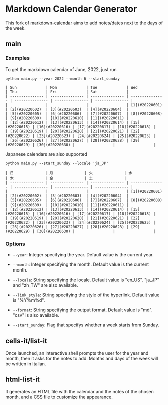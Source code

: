 # Markdown Calendar Generator

This fork of [markdown-calendar](https://github.com/kaiwinut/markdown-calendar-generator) aims to add notes/dates next to the days of the week.

## main

### Examples
To get the markdown calendar of June, 2022, just run 

`python main.py --year 2022 --month 6 --start_sunday`

```
| Sun             | Mon             | Tue             | Wed             | Thu             | Fri             | Sat             |
| --------------- | --------------- | --------------- | --------------- | --------------- | --------------- | --------------- |
|                 |                 |                 | [1](#20220601)  | [2](#20220602)  | [3](#20220603)  | [4](#20220604)  |
| [5](#20220605)  | [6](#20220606)  | [7](#20220607)  | [8](#20220608)  | [9](#20220609)  | [10](#20220610) | [11](#20220611) |
| [12](#20220612) | [13](#20220613) | [14](#20220614) | [15](#20220615) | [16](#20220616) | [17](#20220617) | [18](#20220618) |
| [19](#20220619) | [20](#20220620) | [21](#20220621) | [22](#20220622) | [23](#20220623) | [24](#20220624) | [25](#20220625) |
| [26](#20220626) | [27](#20220627) | [28](#20220628) | [29](#20220629) | [30](#20220630) |                 |                 |
```

Japanese calendars are also supported

`python main.py --start_sunday --locale 'ja_JP'`

```
| 日              | 月              | 火              | 水              | 木              | 金              | 土              |
| --------------- | --------------- | --------------- | --------------- | --------------- | --------------- | --------------- |
|                 |                 |                 | [1](#20220601)  | [2](#20220602)  | [3](#20220603)  | [4](#20220604)  |
| [5](#20220605)  | [6](#20220606)  | [7](#20220607)  | [8](#20220608)  | [9](#20220609)  | [10](#20220610) | [11](#20220611) |
| [12](#20220612) | [13](#20220613) | [14](#20220614) | [15](#20220615) | [16](#20220616) | [17](#20220617) | [18](#20220618) |
| [19](#20220619) | [20](#20220620) | [21](#20220621) | [22](#20220622) | [23](#20220623) | [24](#20220624) | [25](#20220625) |
| [26](#20220626) | [27](#20220627) | [28](#20220628) | [29](#20220629) | [30](#20220630) |                 |                 |
```

### Options

- `--year`: Integer specifying the year. Default value is the current year.

- `--month`: Integer specifying the month. Default value is the current month.

- `--locale`: String specifying the locale. Default value is "en_US". "ja_JP" and "zh_TW" are also available.

- `--link_style`: String specifying the style of the hyperlink. Default value is "%Y%m%d".

- `--format`: String specifying the output format. Default value is "md". "csv" is also available.

- `--start_sunday`: Flag that specifys whether a week starts from Sunday.

## cells-it/list-it

Once launched, an interactive shell prompts the user for the year and month, then it asks for the notes to add.
Months and days of the week will be written in Italian.

## html-list-it

It generates an HTML file with the calendar and the notes of the chosen month, and a CSS file to customize the appearance.
